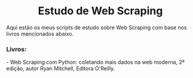 <h1 align="center">Estudo de Web Scraping</h1>

Aqui estão os meus scripts de estudo sobre Web Scraping com base nos livros mencionados abaixo.

<h3 align="left">Livros:</h3>
- Web Scraping com Python: coletando mais dados na web moderna, 2ª edição, autor Ryan Mitchell, Editora O'Reilly.
